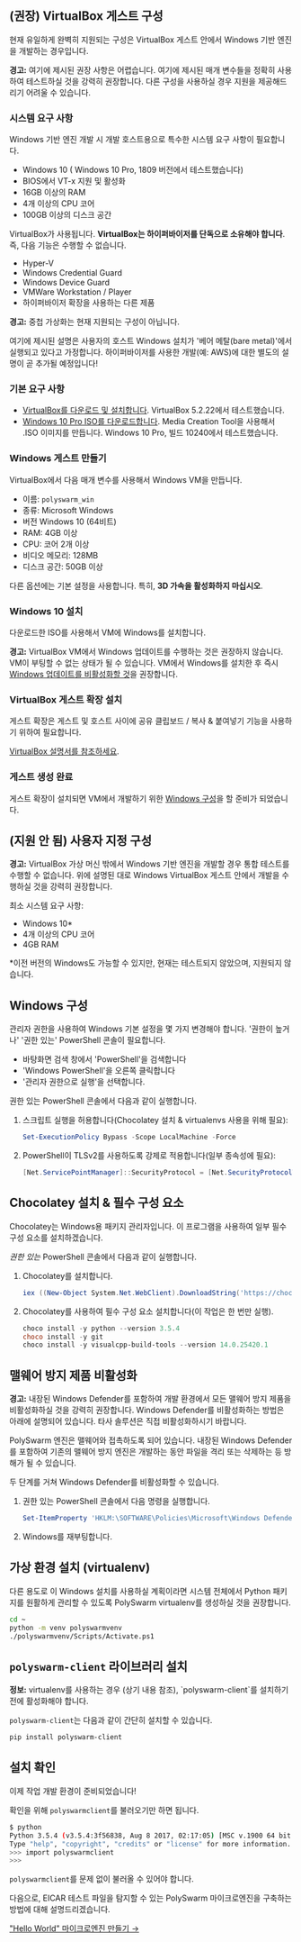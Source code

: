 ## (권장) VirtualBox 게스트 구성

현재 유일하게 완벽히 지원되는 구성은 VirtualBox 게스트 안에서 Windows 기반 엔진을 개발하는 경우입니다.

<div class="m-flag m-flag--warning">
  <p>
    <strong>경고:</strong> 여기에 제시된 권장 사항은 어렵습니다. 여기에 제시된 매개 변수들을 정확히 사용하여 테스트하실 것을 강력히 권장합니다. 다른 구성을 사용하실 경우 지원을 제공해드리기 어려울 수 있습니다.
  </p>
</div>

### 시스템 요구 사항

Windows 기반 엔진 개발 시 개발 호스트용으로 특수한 시스템 요구 사항이 필요합니다.

- Windows 10 ( Windows 10 Pro, 1809 버전에서 테스트했습니다)
- BIOS에서 VT-x 지원 및 활성화
- 16GB 이상의 RAM
- 4개 이상의 CPU 코어
- 100GB 이상의 디스크 공간

VirtualBox가 사용됩니다. **VirtualBox는 하이퍼바이저를 단독으로 소유해야 합니다**. 즉, 다음 기능은 수행할 수 없습니다.

- Hyper-V
- Windows Credential Guard
- Windows Device Guard
- VMWare Workstation / Player
- 하이퍼바이저 확장을 사용하는 다른 제품

<div class="m-flag m-flag--warning">
  <p>
    <strong>경고:</strong> 중첩 가상화는 현재 지원되는 구성이 아닙니다.
  </p>
  
  <p>
    여기에 제시된 설명은 사용자의 호스트 Windows 설치가 '베어 메탈(bare metal)'에서 실행되고 있다고 가정합니다. 하이퍼바이저를 사용한 개발(예: AWS)에 대한 별도의 설명이 곧 추가될 예정입니다!
  </p>
</div>

### 기본 요구 사항

- [VirtualBox를 다운로드 및 설치합니다](https://www.virtualbox.org/wiki/Downloads). VirtualBox 5.2.22에서 테스트했습니다.
- [Windows 10 Pro ISO를 다운로드합니다](https://www.microsoft.com/en-us/software-download/windows10ISO). Media Creation Tool을 사용해서 .ISO 이미지를 만듭니다. Windows 10 Pro, 빌드 10240에서 테스트했습니다.

### Windows 게스트 만들기

VirtualBox에서 다음 매개 변수를 사용해서 Windows VM을 만듭니다.

- 이름: `polyswarm_win`
- 종류: Microsoft Windows
- 버전 Windows 10 (64비트)
- RAM: 4GB 이상
- CPU: 코어 2개 이상
- 비디오 메모리: 128MB
- 디스크 공간: 50GB 이상

다른 옵션에는 기본 설정을 사용합니다. 특히, **3D 가속을 활성화하지 마십시오**.

### Windows 10 설치

다운로드한 ISO를 사용해서 VM에 Windows를 설치합니다.

<div class="m-flag m-flag--warning">
  <p>
    <strong>경고:</strong> VirtualBox VM에서 Windows 업데이트를 수행하는 것은 권장하지 않습니다. VM이 부팅할 수 없는 상태가 될 수 있습니다. VM에서 Windows를 설치한 후 즉시 <a href="https://www.thewindowsclub.com/turn-off-windows-update-in-windows-10">Windows 업데이트를 비활성화할 것</a>을 권장합니다.
  </p>
</div>

### VirtualBox 게스트 확장 설치

게스트 확장은 게스트 및 호스트 사이에 공유 클립보드 / 복사 & 붙여넣기 기능을 사용하기 위하여 필요합니다.

[VirtualBox 설명서를 참조하세요](https://www.virtualbox.org/manual/ch04.html).

### 게스트 생성 완료

게스트 확장이 설치되면 VM에서 개발하기 위한 [Windows 구성](#configure-windows)을 할 준비가 되었습니다.

## (지원 안 됨) 사용자 지정 구성

<div class="m-flag m-flag--warning">
  <p>
    <strong>경고:</strong> VirtualBox 가상 머신 밖에서 Windows 기반 엔진을 개발할 경우 통합 테스트를 수행할 수 없습니다. 위에 설명된 대로 Windows VirtualBox 게스트 안에서 개발을 수행하실 것을 강력히 권장합니다.
  </p>
</div>

최소 시스템 요구 사항:

- Windows 10*
- 4개 이상의 CPU 코어
- 4GB RAM

*이전 버전의 Windows도 가능할 수 있지만, 현재는 테스트되지 않았으며, 지원되지 않습니다.

## Windows 구성

관리자 권한을 사용하여 Windows 기본 설정을 몇 가지 변경해야 합니다. '권한이 높거나' '권한 있는' PowerShell 콘솔이 필요합니다.

- 바탕화면 검색 창에서 'PowerShell'을 검색합니다
- 'Windows PowerShell'을 오른쪽 클릭합니다
- '관리자 권한으로 실행'을 선택합니다.

권한 있는 PowerShell 콘솔에서 다음과 같이 실행합니다.

1. 스크립트 실행을 허용합니다(Chocolatey 설치 & virtualenvs 사용을 위해 필요):
    
    ```powershell
    Set-ExecutionPolicy Bypass -Scope LocalMachine -Force
    ```

2. PowerShell이 TLSv2를 사용하도록 강제로 적용합니다(일부 종속성에 필요):
    
    ```powershell
    [Net.ServicePointManager]::SecurityProtocol = [Net.SecurityProtocolType]::Tls12
    ```

## Chocolatey 설치 & 필수 구성 요소

Chocolatey는 Windows용 패키지 관리자입니다. 이 프로그램을 사용하여 일부 필수 구성 요소를 설치하겠습니다.

*권한 있는* PowerShell 콘솔에서 다음과 같이 실행합니다.

1. Chocolatey를 설치합니다.
    
    ```powershell
    iex ((New-Object System.Net.WebClient).DownloadString('https://chocolatey.org/install.ps1'))
    ```

2. Chocolatey를 사용하여 필수 구성 요소 설치합니다(이 작업은 한 번만 실행).
    
    ```powershell
    choco install -y python --version 3.5.4
    choco install -y git
    choco install -y visualcpp-build-tools --version 14.0.25420.1
    ```

## 맬웨어 방지 제품 비활성화

<div class="m-flag m-flag--warning">
  <p>
    <strong>경고:</strong> 내장된 Windows Defender를 포함하여 개발 환경에서 모든 맬웨어 방지 제품을 비활성화하실 것을 강력히 권장합니다. Windows Defender를 비활성화하는 방법은 아래에 설명되어 있습니다. 타사 솔루션은 직접 비활성화하시기 바랍니다.
  </p>
</div>

PolySwarm 엔진은 맬웨어와 접촉하도록 되어 있습니다. 내장된 Windows Defender를 포함하여 기존의 맬웨어 방지 엔진은 개발하는 동안 파일을 격리 또는 삭제하는 등 방해가 될 수 있습니다.

두 단계를 거쳐 Windows Defender를 비활성화할 수 있습니다.

1. 권한 있는 PowerShell 콘솔에서 다음 명령을 실행합니다.
    
    ```powershell
    Set-ItemProperty 'HKLM:\SOFTWARE\Policies\Microsoft\Windows Defender' DisableAntiSpyware 1
    ```

2. Windows를 재부팅합니다.

## 가상 환경 설치 (virtualenv)

다른 용도로 이 Windows 설치를 사용하실 계획이라면 시스템 전체에서 Python 패키지를 원활하게 관리할 수 있도록 PolySwarm virtualenv를 생성하실 것을 권장합니다.

```bash
cd ~
python -m venv polyswarmvenv
./polyswarmvenv/Scripts/Activate.ps1
```

## `polyswarm-client` 라이브러리 설치

<div class="m-flag">
  <p>
    <strong>정보:</strong> virtualenv를 사용하는 경우 (상기 내용 참조), `polyswarm-client`를 설치하기 전에 활성화해야 합니다.
  </p>
</div>

`polyswarm-client`는 다음과 같이 간단히 설치할 수 있습니다.

```bash
pip install polyswarm-client
```

## 설치 확인

이제 작업 개발 환경이 준비되었습니다!

확인을 위해 `polyswarmclient`를 불러오기만 하면 됩니다.

```bash
$ python
Python 3.5.4 (v3.5.4:3f56838, Aug 8 2017, 02:17:05) [MSC v.1900 64 bit (AMD64)] on win32
Type "help", "copyright", "credits" or "license" for more information.
>>> import polyswarmclient
>>>
```

`polyswarmclient`를 문제 없이 불러올 수 있어야 합니다.

다음으로, EICAR 테스트 파일을 탐지할 수 있는 PolySwarm 마이크로엔진을 구축하는 방법에 대해 설명드리겠습니다.

["Hello World" 마이크로엔진 만들기 →](/microengines-scratch-to-eicar/)